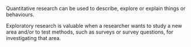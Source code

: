 Quantitative research can be used to describe, explore or explain things or behaviours.

Exploratory research is valuable when a researcher wants to study a new area and/or to test methods, such as surveys or survey questions, for investigating that area.
